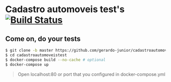 # Cadastro automoveis test's [![Build Status](https://travis-ci.org/gerardo-junior/cadastroautomoveistest.svg)](https://travis-ci.org/gerardo-junior/cadastroautomoveistest)


## Come on, do your tests

```bash
$ git clone -b master https://github.com/gerardo-junior/cadastroautomoveistest.git
$ cd cadastroautomoveistest
$ docker-compose build --no-cache # optional
$ docker-compose up
```

>  Open localhost:80 or port that you configured in docker-compose.yml
